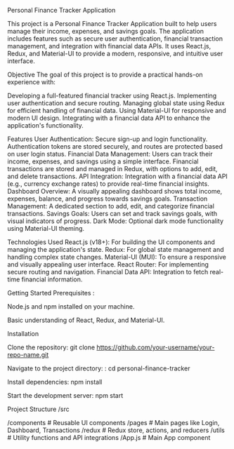 Personal Finance Tracker Application



This project is a Personal Finance Tracker Application built to help users manage their income, expenses, and savings goals. The application includes features such as secure user authentication, financial transaction management, and integration with financial data APIs. It uses React.js, Redux, and Material-UI to provide a modern, responsive, and intuitive user interface.

Objective
The goal of this project is to provide a practical hands-on experience with:

Developing a full-featured financial tracker using React.js.
Implementing user authentication and secure routing.
Managing global state using Redux for efficient handling of financial data.
Using Material-UI for responsive and modern UI design.
Integrating with a financial data API to enhance the application's functionality.

Features
User Authentication: Secure sign-up and login functionality. Authentication tokens are stored securely, and routes are protected based on user login status.
Financial Data Management: Users can track their income, expenses, and savings using a simple interface. Financial transactions are stored and managed in Redux, with options to add, edit, and delete transactions.
API Integration: Integration with a financial data API (e.g., currency exchange rates) to provide real-time financial insights.
Dashboard Overview: A visually appealing dashboard shows total income, expenses, balance, and progress towards savings goals.
Transaction Management: A dedicated section to add, edit, and categorize financial transactions.
Savings Goals: Users can set and track savings goals, with visual indicators of progress.
Dark Mode: Optional dark mode functionality using Material-UI theming.

Technologies Used
React.js (v18+): For building the UI components and managing the application's state.
Redux: For global state management and handling complex state changes.
Material-UI (MUI): To ensure a responsive and visually appealing user interface.
React Router: For implementing secure routing and navigation.
Financial Data API: Integration to fetch real-time financial information.

Getting Started
Prerequisites : 

Node.js and npm installed on your machine.

Basic understanding of React, Redux, and Material-UI.

Installation

Clone the repository: git clone https://github.com/your-username/your-repo-name.git

Navigate to the project directory: : cd personal-finance-tracker

Install dependencies: npm install

Start the development server: npm start

Project Structure 
/src

  /components       # Reusable UI components
  /pages            # Main pages like Login, Dashboard, Transactions
  /redux            # Redux store, actions, and reducers
  /utils            # Utility functions and API integrations
  /App.js           # Main App component



  
